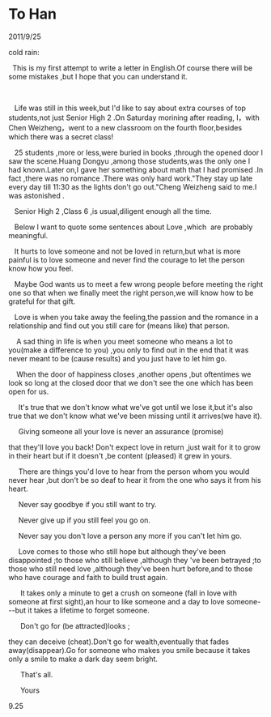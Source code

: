 # To Han
2011/9/25

cold rain:

  This is my first attempt to write a letter in English.Of course there
will be some mistakes ,but I hope that you can understand it.

 

   Life was still in this week,but I\'d like to say about extra courses
of top students,not just Senior High 2 .On Saturday morining after
reading, I，with Chen Weizheng，went to a new classroom on the fourth
floor,besides which there was a secret class!

   25 students ,more or less,were buried in books ,through the opened
door I saw the scene.Huang Dongyu ,among those students,was the only one
I had known.Later on,I gave her something about math that I had promised
.In fact ,there was no romance .There was only hard work.\"They stay up
late every day till 11:30 as the lights don\'t go out.\"Cheng Weizheng
said to me.I was astonished .

   Senior High 2 ,Class 6 ,is usual,diligent enough all the time.

   Below I want to quote some sentences about Love ,which  are probably
meaningful.

   It hurts to love someone and not be loved in return,but what is more
painful is to love someone and never find the courage to let the person
know how you feel.

   Maybe God wants us to meet a few wrong people before meeting the
right one so that when we finally meet the right person,we will know how
to be grateful for that gift.  

   Love is when you take away the feeling,the passion and the romance in
a relationship and find out you still care for (means like) that person.

    A sad thing in life is when you meet someone who means a lot to
you(make a difference to you) ,you only to find out in the end that it
was never meant to be (cause results) and you just have to let him go.

    When the door of happiness closes ,another opens ,but oftentimes we
look so long at the closed door that we don\'t see the one which has
been open for us.

     It\'s true that we don\'t know what we\'ve got until we lose it,but
it\'s also true that we don\'t know what we\'ve been missing until it
arrives(we have it).

     Giving someone all your love is never an assurance (promise)

that they\'ll love you back! Don\'t expect love in return ,just wait for
it to grow in their heart but if it doesn\'t ,be content (pleased) it
grew in yours.

     There are things you\'d love to hear from the person whom you would
never hear ,but don\'t be so deaf to hear it from the one who says it
from his heart.

     Never say goodbye if you still want to try.

     Never give up if you still feel you go on.

     Never say you don\'t love a person any more if you can\'t let him
go.

     Love comes to those who still hope but although they\'ve been
disappointed ;to those who still believe ,although they \'ve been
betrayed ;to those who still need love ,although they\'ve been hurt
before,and to those who have courage and faith to build trust again.

      It takes only a minute to get a crush on someone (fall in love
with someone at first sight),an hour to like someone and a day to love
someone---but it takes a lifetime to forget someone.

      Don\'t go for (be attracted)looks ;

they can deceive (cheat).Don\'t go for wealth,eventually that fades
away(disappear).Go for someone who makes you smile because it takes only
a smile to make a dark day seem bright.

      That\'s all.

      Yours

9.25